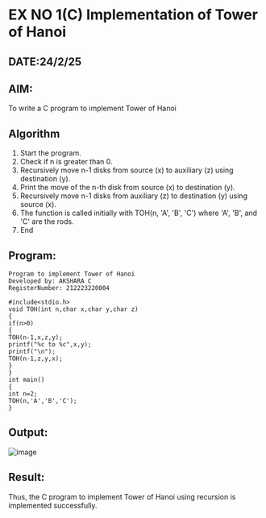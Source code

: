 # EX NO 1(C) Implementation of Tower of Hanoi
## DATE:24/2/25
## AIM:
To write a C program to implement Tower of Hanoi

## Algorithm
1. Start the program.
2. Check if n is greater than 0.
3. Recursively move n-1 disks from source (x) to auxiliary (z) using destination (y).
4. Print the move of the n-th disk from source (x) to destination (y).
5. Recursively move n-1 disks from auxiliary (z) to destination (y) using source (x).
6. The function is called initially with TOH(n, 'A', 'B', 'C') where 'A', 'B', and 'C' are the rods.
7. End 

## Program:
```
Program to implement Tower of Hanoi
Developed by: AKSHARA C
RegisterNumber: 212223220004
```
```
#include<stdio.h>
void TOH(int n,char x,char y,char z)
{
if(n>0)
{
TOH(n-1,x,z,y);
printf("%c to %c",x,y);
printf("\n");
TOH(n-1,z,y,x);
}
}
int main()
{
int n=2; 
TOH(n,'A','B','C');
} 

```

## Output:

![image](https://github.com/user-attachments/assets/c04c30c2-6c1f-4d61-b4a7-ed57611793a5)


## Result:
Thus, the C program to implement Tower of Hanoi using recursion is implemented successfully.
